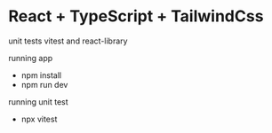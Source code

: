 # React + TypeScript + TailwindCss

unit tests vitest and react-library

running app
- npm install
- npm run dev

running unit test
- npx vitest
